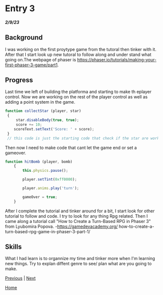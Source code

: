 # Entry 3
##### 2/9/23

## Background

I was working on the first proytype game from the tutoral then tinker with it. After that I start look up new tutoral to follow along and under stand what going on.The webpage of phaser is https://phaser.io/tutorials/making-your-first-phaser-3-game/part1.

## Progress

Last time we left of building the platforma and starting to make th eplayer control. Now we are working on the rest of the player control as well as adding a point system in the game.

```js 
function collectStar (player, star)
 {
     star.disableBody(true, true);
     score += 10;
    scoreText.setText('Score: ' + score);
 }
 // this code is just the starting code that check if the star are working and counting points.
```
Then now I need to make code that cant let the game end or set a gameover.

```js
function hitBomb (player, bomb)
    {
        this.physics.pause();

        player.setTint(0xff0000);

        player.anims.play('turn');

        gameOver = true;
    }
```
After I complete the tutorial and tinker around for a bit, I start look for other tutorial to follow and code. I try to look for any thing Rpg related. Then I came along a tutorial call "How to Create a Turn-Based RPG in Phaser 3" from Lyubomira Popova. -https://gamedevacademy.org/     how-to-create-a-turn-based-rpg-game-in-phaser-3-part-1/

## Skills
What I had learn is to organnize my time and tinker more when I'm learning new things. Try to explan diffent genre to see/ plan what are you going to make.

[Previous](entry02.md) | [Next](entry04.md)

[Home](../README.md)
